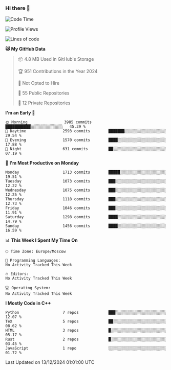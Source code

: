 ### Hi there 👋

<!--
**SemenMartynov/SemenMartynov** is a ✨ _special_ ✨ repository because its `README.md` (this file) appears on your GitHub profile.

Here are some ideas to get you started:

- 🔭 I’m currently working on ...
- 🌱 I’m currently learning ...
- 👯 I’m looking to collaborate on ...
- 🤔 I’m looking for help with ...
- 💬 Ask me about ...
- 📫 How to reach me: ...
- 😄 Pronouns: ...
- ⚡ Fun fact: ...
-->

<!--START_SECTION:waka-->
![Code Time](http://img.shields.io/badge/Code%20Time-0%20secs-blue)

![Profile Views](http://img.shields.io/badge/Profile%20Views-1-blue)

![Lines of code](https://img.shields.io/badge/From%20Hello%20World%20I%27ve%20Written-6.8%20million%20lines%20of%20code-blue)

**🐱 My GitHub Data** 

> 📦 4.8 MB Used in GitHub's Storage 
 > 
> 🏆 951 Contributions in the Year 2024
 > 
> 🚫 Not Opted to Hire
 > 
> 📜 55 Public Repositories 
 > 
> 🔑 12 Private Repositories 
 > 
**I'm an Early 🐤** 

```text
🌞 Morning                3985 commits        ███████████░░░░░░░░░░░░░░   45.39 % 
🌆 Daytime                2593 commits        ███████░░░░░░░░░░░░░░░░░░   29.54 % 
🌃 Evening                1570 commits        ████░░░░░░░░░░░░░░░░░░░░░   17.88 % 
🌙 Night                  631 commits         ██░░░░░░░░░░░░░░░░░░░░░░░   07.19 % 
```
📅 **I'm Most Productive on Monday** 

```text
Monday                   1713 commits        █████░░░░░░░░░░░░░░░░░░░░   19.51 % 
Tuesday                  1073 commits        ███░░░░░░░░░░░░░░░░░░░░░░   12.22 % 
Wednesday                1075 commits        ███░░░░░░░░░░░░░░░░░░░░░░   12.25 % 
Thursday                 1118 commits        ███░░░░░░░░░░░░░░░░░░░░░░   12.73 % 
Friday                   1046 commits        ███░░░░░░░░░░░░░░░░░░░░░░   11.91 % 
Saturday                 1298 commits        ████░░░░░░░░░░░░░░░░░░░░░   14.79 % 
Sunday                   1456 commits        ████░░░░░░░░░░░░░░░░░░░░░   16.59 % 
```


📊 **This Week I Spent My Time On** 

```text
🕑︎ Time Zone: Europe/Moscow

💬 Programming Languages: 
No Activity Tracked This Week

🔥 Editors: 
No Activity Tracked This Week

💻 Operating System: 
No Activity Tracked This Week
```

**I Mostly Code in C++** 

```text
Python                   7 repos             ███░░░░░░░░░░░░░░░░░░░░░░   12.07 % 
TeX                      5 repos             ██░░░░░░░░░░░░░░░░░░░░░░░   08.62 % 
HTML                     3 repos             █░░░░░░░░░░░░░░░░░░░░░░░░   05.17 % 
Rust                     2 repos             █░░░░░░░░░░░░░░░░░░░░░░░░   03.45 % 
JavaScript               1 repo              ░░░░░░░░░░░░░░░░░░░░░░░░░   01.72 % 
```




 Last Updated on 13/12/2024 01:01:00 UTC
<!--END_SECTION:waka-->